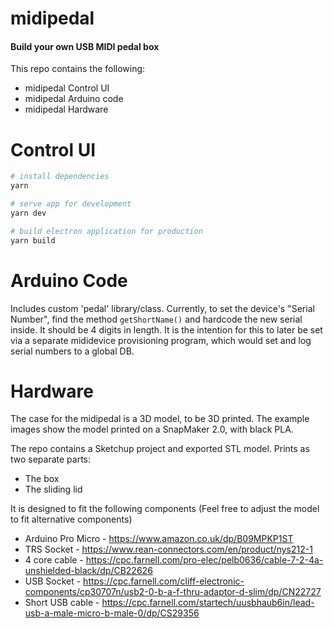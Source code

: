 # midipedal

#### Build your own USB MIDI pedal box

This repo contains the following:

- midipedal Control UI
- midipedal Arduino code
- midipedal Hardware

# Control UI

```bash
# install dependencies
yarn

# serve app for development
yarn dev

# build electron application for production
yarn build

```

# Arduino Code

Includes custom 'pedal' library/class.
Currently, to set the device's "Serial Number", find the method `getShortName()` and hardcode the new serial inside. It should be 4 digits in length. It is the intention for this to later be set via a separate mididevice provisioning program, which would set and log serial numbers to a global DB.

# Hardware

The case for the midipedal is a 3D model, to be 3D printed. The example images show the model printed on a SnapMaker 2.0, with black PLA.

The repo contains a Sketchup project and exported STL model.
Prints as two separate parts:

- The box
- The sliding lid

It is designed to fit the following components (Feel free to adjust the model to fit alternative components)

- Arduino Pro Micro - https://www.amazon.co.uk/dp/B09MPKP1ST
- TRS Socket - https://www.rean-connectors.com/en/product/nys212-1
- 4 core cable - https://cpc.farnell.com/pro-elec/pelb0636/cable-7-2-4a-unshielded-black/dp/CB22626
- USB Socket - https://cpc.farnell.com/cliff-electronic-components/cp30707n/usb2-0-b-a-f-thru-adaptor-d-slim/dp/CN22727
- Short USB cable - https://cpc.farnell.com/startech/uusbhaub6in/lead-usb-a-male-micro-b-male-0/dp/CS29356
